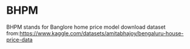 # BHPM

BHPM stands for Banglore home price model
download dataset from:https://www.kaggle.com/datasets/amitabhajoy/bengaluru-house-price-data
